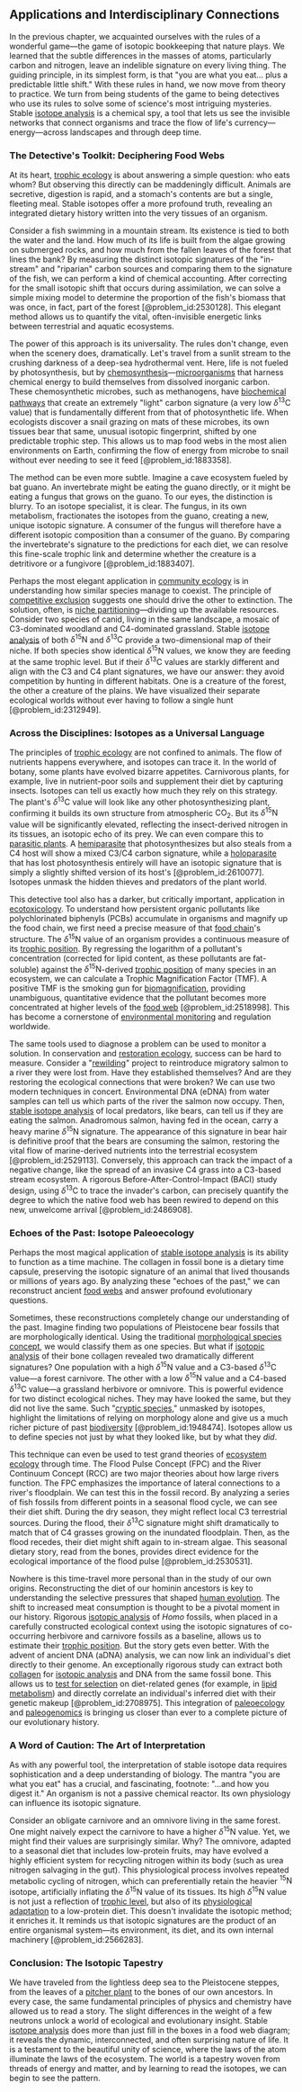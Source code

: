 ## Applications and Interdisciplinary Connections

In the previous chapter, we acquainted ourselves with the rules of a wonderful game—the game of isotopic bookkeeping that nature plays. We learned that the subtle differences in the masses of atoms, particularly carbon and nitrogen, leave an indelible signature on every living thing. The guiding principle, in its simplest form, is that "you are what you eat... plus a predictable little shift." With these rules in hand, we now move from theory to practice. We turn from being students of the game to being detectives who use its rules to solve some of science's most intriguing mysteries. Stable [isotope analysis](@article_id:194321) is a chemical spy, a tool that lets us see the invisible networks that connect organisms and trace the flow of life's currency—energy—across landscapes and through deep time.

### The Detective's Toolkit: Deciphering Food Webs

At its heart, [trophic ecology](@article_id:193692) is about answering a simple question: who eats whom? But observing this directly can be maddeningly difficult. Animals are secretive, digestion is rapid, and a stomach's contents are but a single, fleeting meal. Stable isotopes offer a more profound truth, revealing an integrated dietary history written into the very tissues of an organism.

Consider a fish swimming in a mountain stream. Its existence is tied to both the water and the land. How much of its life is built from the algae growing on submerged rocks, and how much from the fallen leaves of the forest that lines the bank? By measuring the distinct isotopic signatures of the "in-stream" and "riparian" carbon sources and comparing them to the signature of the fish, we can perform a kind of chemical accounting. After correcting for the small isotopic shift that occurs during assimilation, we can solve a simple mixing model to determine the proportion of the fish's biomass that was once, in fact, part of the forest [@problem_id:2530128]. This elegant method allows us to quantify the vital, often-invisible energetic links between terrestrial and aquatic ecosystems.

The power of this approach is its universality. The rules don't change, even when the scenery does, dramatically. Let's travel from a sunlit stream to the crushing darkness of a deep-sea hydrothermal vent. Here, life is not fueled by photosynthesis, but by [chemosynthesis](@article_id:164479)—[microorganisms](@article_id:163909) that harness chemical energy to build themselves from dissolved inorganic carbon. These chemosynthetic microbes, such as methanogens, have [biochemical pathways](@article_id:172791) that create an extremely "light" carbon signature (a very low $\delta^{13}\text{C}$ value) that is fundamentally different from that of photosynthetic life. When ecologists discover a snail grazing on mats of these microbes, its own tissues bear that same, unusual isotopic fingerprint, shifted by one predictable trophic step. This allows us to map food webs in the most alien environments on Earth, confirming the flow of energy from microbe to snail without ever needing to see it feed [@problem_id:1883358].

The method can be even more subtle. Imagine a cave ecosystem fueled by bat guano. An invertebrate might be eating the guano directly, or it might be eating a fungus that grows on the guano. To our eyes, the distinction is blurry. To an isotope specialist, it is clear. The fungus, in its own metabolism, fractionates the isotopes from the guano, creating a new, unique isotopic signature. A consumer of the fungus will therefore have a different isotopic composition than a consumer of the guano. By comparing the invertebrate's signature to the predictions for each diet, we can resolve this fine-scale trophic link and determine whether the creature is a detritivore or a fungivore [@problem_id:1883407].

Perhaps the most elegant application in [community ecology](@article_id:156195) is in understanding how similar species manage to coexist. The principle of [competitive exclusion](@article_id:166001) suggests one should drive the other to extinction. The solution, often, is [niche partitioning](@article_id:164790)—dividing up the available resources. Consider two species of canid, living in the same landscape, a mosaic of C3-dominated woodland and C4-dominated grassland. Stable [isotope analysis](@article_id:194321) of both $\delta^{15}\text{N}$ and $\delta^{13}\text{C}$ provide a two-dimensional map of their niche. If both species show identical $\delta^{15}\text{N}$ values, we know they are feeding at the same trophic level. But if their $\delta^{13}\text{C}$ values are starkly different and align with the C3 and C4 plant signatures, we have our answer: they avoid competition by hunting in different habitats. One is a creature of the forest, the other a creature of the plains. We have visualized their separate ecological worlds without ever having to follow a single hunt [@problem_id:2312949].

### Across the Disciplines: Isotopes as a Universal Language

The principles of [trophic ecology](@article_id:193692) are not confined to animals. The flow of nutrients happens everywhere, and isotopes can trace it. In the world of botany, some plants have evolved bizarre appetites. Carnivorous plants, for example, live in nutrient-poor soils and supplement their diet by capturing insects. Isotopes can tell us exactly how much they rely on this strategy. The plant's $\delta^{13}\text{C}$ value will look like any other photosynthesizing plant, confirming it builds its own structure from atmospheric $\text{CO}_2$. But its $\delta^{15}\text{N}$ value will be significantly elevated, reflecting the insect-derived nitrogen in its tissues, an isotopic echo of its prey. We can even compare this to [parasitic plants](@article_id:154732). A [hemiparasite](@article_id:270323) that photosynthesizes but also steals from a C4 host will show a mixed C3/C4 carbon signature, while a [holoparasite](@article_id:265080) that has lost photosynthesis entirely will have an isotopic signature that is simply a slightly shifted version of its host's [@problem_id:2610077]. Isotopes unmask the hidden thieves and predators of the plant world.

This detective tool also has a darker, but critically important, application in [ecotoxicology](@article_id:189968). To understand how persistent organic pollutants like polychlorinated biphenyls (PCBs) accumulate in organisms and magnify up the food chain, we first need a precise measure of that [food chain](@article_id:143051)'s structure. The $\delta^{15}\text{N}$ value of an organism provides a continuous measure of its [trophic position](@article_id:182389). By regressing the logarithm of a pollutant's concentration (corrected for lipid content, as these pollutants are fat-soluble) against the $\delta^{15}\text{N}$-derived [trophic position](@article_id:182389) of many species in an ecosystem, we can calculate a Trophic Magnification Factor (TMF). A positive TMF is the smoking gun for [biomagnification](@article_id:144670), providing unambiguous, quantitative evidence that the pollutant becomes more concentrated at higher levels of the [food web](@article_id:139938) [@problem_id:2518998]. This has become a cornerstone of [environmental monitoring](@article_id:196006) and regulation worldwide.

The same tools used to diagnose a problem can be used to monitor a solution. In conservation and [restoration ecology](@article_id:139591), success can be hard to measure. Consider a "[rewilding](@article_id:140504)" project to reintroduce migratory salmon to a river they were lost from. Have they established themselves? And are they restoring the ecological connections that were broken? We can use two modern techniques in concert. Environmental DNA (eDNA) from water samples can tell us which parts of the river the salmon now occupy. Then, [stable isotope analysis](@article_id:141344) of local predators, like bears, can tell us if they are eating the salmon. Anadromous salmon, having fed in the ocean, carry a heavy marine $\delta^{15}\text{N}$ signature. The appearance of this signature in bear hair is definitive proof that the bears are consuming the salmon, restoring the vital flow of marine-derived nutrients into the terrestrial ecosystem [@problem_id:2529113]. Conversely, this approach can track the impact of a negative change, like the spread of an invasive C4 grass into a C3-based stream ecosystem. A rigorous Before-After-Control-Impact (BACI) study design, using $\delta^{13}\text{C}$ to trace the invader's carbon, can precisely quantify the degree to which the native food web has been rewired to depend on this new, unwelcome arrival [@problem_id:2486908].

### Echoes of the Past: Isotope Paleoecology

Perhaps the most magical application of [stable isotope analysis](@article_id:141344) is its ability to function as a time machine. The collagen in fossil bone is a dietary time capsule, preserving the isotopic signature of an animal that lived thousands or millions of years ago. By analyzing these "echoes of the past," we can reconstruct ancient [food webs](@article_id:140486) and answer profound evolutionary questions.

Sometimes, these reconstructions completely change our understanding of the past. Imagine finding two populations of Pleistocene bear fossils that are morphologically identical. Using the traditional [morphological species concept](@article_id:172770), we would classify them as one species. But what if [isotopic analysis](@article_id:202815) of their bone collagen revealed two dramatically different signatures? One population with a high $\delta^{15}\text{N}$ value and a C3-based $\delta^{13}\text{C}$ value—a forest carnivore. The other with a low $\delta^{15}\text{N}$ value and a C4-based $\delta^{13}\text{C}$ value—a grassland herbivore or omnivore. This is powerful evidence for two distinct ecological niches. They may have looked the same, but they did not live the same. Such "[cryptic species](@article_id:264746)," unmasked by isotopes, highlight the limitations of relying on morphology alone and give us a much richer picture of past [biodiversity](@article_id:139425) [@problem_id:1948474]. Isotopes allow us to define species not just by what they looked like, but by what they *did*.

This technique can even be used to test grand theories of [ecosystem ecology](@article_id:146174) through time. The Flood Pulse Concept (FPC) and the River Continuum Concept (RCC) are two major theories about how large rivers function. The FPC emphasizes the importance of lateral connections to a river's floodplain. We can test this in the fossil record. By analyzing a series of fish fossils from different points in a seasonal flood cycle, we can see their diet shift. During the dry season, they might reflect local C3 terrestrial sources. During the flood, their $\delta^{13}\text{C}$ signature might shift dramatically to match that of C4 grasses growing on the inundated floodplain. Then, as the flood recedes, their diet might shift again to in-stream algae. This seasonal dietary story, read from the bones, provides direct evidence for the ecological importance of the flood pulse [@problem_id:2530531].

Nowhere is this time-travel more personal than in the study of our own origins. Reconstructing the diet of our hominin ancestors is key to understanding the selective pressures that shaped [human evolution](@article_id:143501). The shift to increased meat consumption is thought to be a pivotal moment in our history. Rigorous [isotopic analysis](@article_id:202815) of *Homo* fossils, when placed in a carefully constructed ecological context using the isotopic signatures of co-occurring herbivore and carnivore fossils as a baseline, allows us to estimate their [trophic position](@article_id:182389). But the story gets even better. With the advent of ancient DNA (aDNA) analysis, we can now link an individual's diet directly to their genome. An exceptionally rigorous study can extract both [collagen](@article_id:150350) for [isotopic analysis](@article_id:202815) and DNA from the same fossil bone. This allows us to [test for selection](@article_id:182212) on diet-related genes (for example, in [lipid metabolism](@article_id:167417)) and directly correlate an individual's inferred diet with their genetic makeup [@problem_id:2708975]. This integration of [paleoecology](@article_id:183202) and [paleogenomics](@article_id:165405) is bringing us closer than ever to a complete picture of our evolutionary history.

### A Word of Caution: The Art of Interpretation

As with any powerful tool, the interpretation of stable isotope data requires sophistication and a deep understanding of biology. The mantra "you are what you eat" has a crucial, and fascinating, footnote: "...and how you digest it." An organism is not a passive chemical reactor. Its own physiology can influence its isotopic signature.

Consider an obligate carnivore and an omnivore living in the same forest. One might naively expect the carnivore to have a higher $\delta^{15}\text{N}$ value. Yet, we might find their values are surprisingly similar. Why? The omnivore, adapted to a seasonal diet that includes low-protein fruits, may have evolved a highly efficient system for recycling nitrogen within its body (such as urea nitrogen salvaging in the gut). This physiological process involves repeated metabolic cycling of nitrogen, which can preferentially retain the heavier $^{15}\text{N}$ isotope, artificially inflating the $\delta^{15}\text{N}$ value of its tissues. Its high $\delta^{15}\text{N}$ value is not just a reflection of [trophic level](@article_id:188930), but also of its [physiological adaptation](@article_id:150235) to a low-protein diet. This doesn't invalidate the isotopic method; it enriches it. It reminds us that isotopic signatures are the product of an entire organismal system—its environment, its diet, and its own internal machinery [@problem_id:2566283].

### Conclusion: The Isotopic Tapestry

We have traveled from the lightless deep sea to the Pleistocene steppes, from the leaves of a [pitcher plant](@article_id:265885) to the bones of our own ancestors. In every case, the same fundamental principles of physics and chemistry have allowed us to read a story. The slight differences in the weight of a few neutrons unlock a world of ecological and evolutionary insight. Stable [isotope analysis](@article_id:194321) does more than just fill in the boxes in a food web diagram; it reveals the dynamic, interconnected, and often surprising nature of life. It is a testament to the beautiful unity of science, where the laws of the atom illuminate the laws of the ecosystem. The world is a tapestry woven from threads of energy and matter, and by learning to read the isotopes, we can begin to see the pattern.